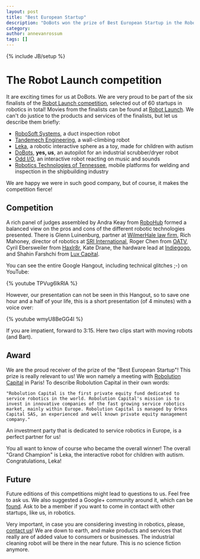 ```yaml
---
layout: post
title: "Best European Startup"
description: "DoBots won the prize of Best European Startup in the Robot Launch competition"
category: 
author: annevanrossum
tags: []
---
```

{% include JB/setup %}

# The Robot Launch competition

It are exciting times for us at DoBots. We are very proud to be part of the six finalists of the [Robot Launch competition](http://robotlaunch.com/), selected out of 60 startups in robotics in total! Movies from the finalists can be found at [Robot Launch](http://robotlaunch.com/2014/05/robot-launch-2014-finalists-announced/). We can't do justice to the products and services of the finalists, but let us describe them briefly:

 * [RoboSoft Systems](http://www.robosoftsystems.co.in/), a duct inspection robot
 * [Tandemech Engineering](http://www.tandemech.com/), a wall-climbing robot
 * [Leka](http://weareleka.com/en/), a robotic interactive sphere as a toy, made for children with autism
 * [DoBots](http://dobots.nl), <strong>yes, us</strong>, an autopilot for an industrial scrubber/dryer robot
 * [Odd I/O](http://www.oddiopdx.com/), an interactive robot reacting on music and sounds
 * [Robotics Technologies of Tennessee](http://www.robotictechtn.com/), mobile platforms for welding and inspection in the shipbuilding industry

We are happy we were in such good company, but of course, it makes the competition fierce!

## Competition

A rich panel of judges assembled by Andra Keay from [RoboHub](http://robohub.org/author/andrakeay/) formed a balanced view on the pros and cons of the different robotic technologies presented. There is Glenn Luinenburg, partner at [WilmerHale law firm](http://www.wilmerhale.com/), Rich Mahoney, director of robotics at [SRI International](http://www.sri.com/), Roger Chen from [OATV](http://oatv.com/), Cyril Ebersweiler from [Haxlr8r](http://haxlr8r.com/), Kate Drane, the hardware lead at [Indiegogo](https://www.indiegogo.com/), and Shahin Farshchi from [Lux Capital](http://www.luxcapital.com/).

You can see the entire Google Hangout, including technical glitches ;-) on YouTube:

{% youtube TPVug6lkRlA %}

However, our presentation can not be seen in this Hangout, so to save one hour and a half of your life, this is a short presentation (of 4 minutes) with a voice over:

{% youtube wmyU8BeGG4I %}

If you are impatient, forward to 3:15. Here two clips start with moving robots (and Bart).  

## Award

We are the proud receiver of the prize of the "Best European Startup"! This prize is really relevant to us! We won namely a meeting with [Robolution Capital](http://www.robolutioncapital.com) in Paris! To describe Robolution Capital in their own words:

    "Robolution Capital is the first private equity fund dedicated to service robotics in the world. Robolution Capital's mission is to invest in innovative companies of the fast growing service robotics market, mainly within Europe. Robolution Capital is managed by Orkos Capital SAS, an experienced and well known private equity management company."

An investment party that is dedicated to service robotics in Europe, is a perfect partner for us!

You all want to know of course who became the overall winner! The overall "Grand Champion" is Leka, the interactive robot for children with autism. Congratulations, Leka!

## Future 

Future editions of this competitions might lead to questions to us. Feel free to ask us. We also suggested a Google+ community around it, which can be [found](https://plus.google.com/u/1/communities/113625439039934216202). Ask to be a member if you want to come in contact with other startups, like us, in robotics.

Very important, in case you are considering investing in robotics, please, [contact us](about-us.html)! We are down to earth, and make products and services that really are of added value to consumers or businesses. The industrial cleaning robot will be there in the near future. This is no science fiction anymore.

